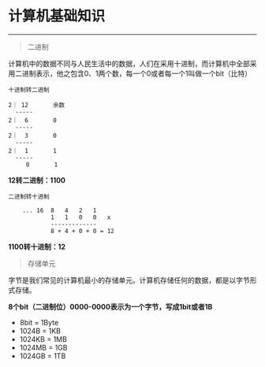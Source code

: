# 计算机基础知识
---

> 二进制

计算机中的数据不同与人民生活中的数据，人们在采用十进制，而计算机中全部采用二进制表示，他之包含0、1两个数，每一个0或者每一个1叫做一个bit（比特）

`十进制转二进制`

	2｜ 12		余数
	  -----
	2｜	6		0
	  -----
	2｜  3		0
	  -----
	2｜  1		1
	  -----
	  	 0		 1
		 
**12转二进制：1100**

`二进制转十进制`

		...	16	8	4	2	1
				1	1	0	0	x
				-------------
			    8 + 4 + 0 + 0 = 12
				
**1100转十进制：12**

> 存储单元

字节是我们常见的计算机最小的存储单元。计算机存储任何的数据，都是以字节形式存储。

**8个bit（二进制位）0000-0000表示为一个字节，写成1bit或者1B**

- 8bit = 1Byte
- 1024B = 1KB
- 1024KB = 1MB
- 1024MB = 1GB
- 1024GB = 1TB